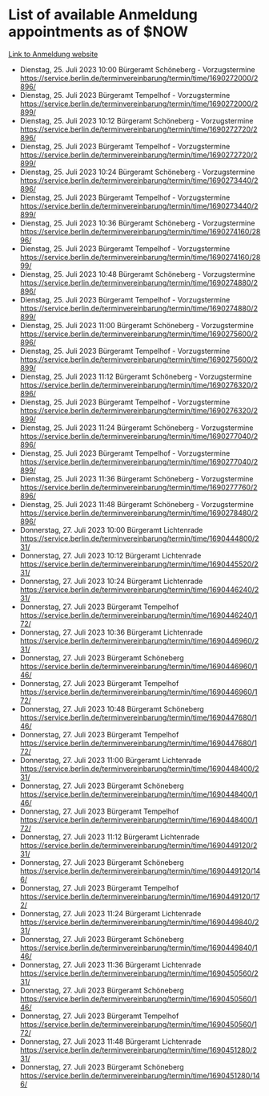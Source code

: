 # List of available Anmeldung appointments as of $NOW
[Link to Anmeldung website](https://service.berlin.de/terminvereinbarung/termin/tag.php?termin=1&anliegen[]=120686&dienstleisterlist=122210,122217,327316,122219,327312,122227,327314,122231,327346,122243,327348,122254,122252,329742,122260,329745,122262,329748,122271,327278,122273,327274,122277,327276,330436,122280,327294,122282,327290,122284,327292,122291,327270,122285,327266,122286,327264,122296,327268,150230,329760,122297,327286,122294,327284,122312,329763,122314,329775,122304,327330,122311,327334,122309,327332,317869,122281,327352,122279,329772,122283,122276,327324,122274,327326,122267,329766,122246,327318,122251,327320,122257,327322,122208,327298,122226,327300&herkunft=http%3A%2F%2Fservice.berlin.de%2Fdienstleistung%2F120686%2F)
- Dienstag, 25. Juli 2023 10:00 Bürgeramt Schöneberg - Vorzugstermine https://service.berlin.de/terminvereinbarung/termin/time/1690272000/2896/
- Dienstag, 25. Juli 2023  Bürgeramt Tempelhof - Vorzugstermine https://service.berlin.de/terminvereinbarung/termin/time/1690272000/2899/
- Dienstag, 25. Juli 2023 10:12 Bürgeramt Schöneberg - Vorzugstermine https://service.berlin.de/terminvereinbarung/termin/time/1690272720/2896/
- Dienstag, 25. Juli 2023  Bürgeramt Tempelhof - Vorzugstermine https://service.berlin.de/terminvereinbarung/termin/time/1690272720/2899/
- Dienstag, 25. Juli 2023 10:24 Bürgeramt Schöneberg - Vorzugstermine https://service.berlin.de/terminvereinbarung/termin/time/1690273440/2896/
- Dienstag, 25. Juli 2023  Bürgeramt Tempelhof - Vorzugstermine https://service.berlin.de/terminvereinbarung/termin/time/1690273440/2899/
- Dienstag, 25. Juli 2023 10:36 Bürgeramt Schöneberg - Vorzugstermine https://service.berlin.de/terminvereinbarung/termin/time/1690274160/2896/
- Dienstag, 25. Juli 2023  Bürgeramt Tempelhof - Vorzugstermine https://service.berlin.de/terminvereinbarung/termin/time/1690274160/2899/
- Dienstag, 25. Juli 2023 10:48 Bürgeramt Schöneberg - Vorzugstermine https://service.berlin.de/terminvereinbarung/termin/time/1690274880/2896/
- Dienstag, 25. Juli 2023  Bürgeramt Tempelhof - Vorzugstermine https://service.berlin.de/terminvereinbarung/termin/time/1690274880/2899/
- Dienstag, 25. Juli 2023 11:00 Bürgeramt Schöneberg - Vorzugstermine https://service.berlin.de/terminvereinbarung/termin/time/1690275600/2896/
- Dienstag, 25. Juli 2023  Bürgeramt Tempelhof - Vorzugstermine https://service.berlin.de/terminvereinbarung/termin/time/1690275600/2899/
- Dienstag, 25. Juli 2023 11:12 Bürgeramt Schöneberg - Vorzugstermine https://service.berlin.de/terminvereinbarung/termin/time/1690276320/2896/
- Dienstag, 25. Juli 2023  Bürgeramt Tempelhof - Vorzugstermine https://service.berlin.de/terminvereinbarung/termin/time/1690276320/2899/
- Dienstag, 25. Juli 2023 11:24 Bürgeramt Schöneberg - Vorzugstermine https://service.berlin.de/terminvereinbarung/termin/time/1690277040/2896/
- Dienstag, 25. Juli 2023  Bürgeramt Tempelhof - Vorzugstermine https://service.berlin.de/terminvereinbarung/termin/time/1690277040/2899/
- Dienstag, 25. Juli 2023 11:36 Bürgeramt Schöneberg - Vorzugstermine https://service.berlin.de/terminvereinbarung/termin/time/1690277760/2896/
- Dienstag, 25. Juli 2023 11:48 Bürgeramt Schöneberg - Vorzugstermine https://service.berlin.de/terminvereinbarung/termin/time/1690278480/2896/
- Donnerstag, 27. Juli 2023 10:00 Bürgeramt Lichtenrade https://service.berlin.de/terminvereinbarung/termin/time/1690444800/231/
- Donnerstag, 27. Juli 2023 10:12 Bürgeramt Lichtenrade https://service.berlin.de/terminvereinbarung/termin/time/1690445520/231/
- Donnerstag, 27. Juli 2023 10:24 Bürgeramt Lichtenrade https://service.berlin.de/terminvereinbarung/termin/time/1690446240/231/
- Donnerstag, 27. Juli 2023  Bürgeramt Tempelhof https://service.berlin.de/terminvereinbarung/termin/time/1690446240/172/
- Donnerstag, 27. Juli 2023 10:36 Bürgeramt Lichtenrade https://service.berlin.de/terminvereinbarung/termin/time/1690446960/231/
- Donnerstag, 27. Juli 2023  Bürgeramt Schöneberg https://service.berlin.de/terminvereinbarung/termin/time/1690446960/146/
- Donnerstag, 27. Juli 2023  Bürgeramt Tempelhof https://service.berlin.de/terminvereinbarung/termin/time/1690446960/172/
- Donnerstag, 27. Juli 2023 10:48 Bürgeramt Schöneberg https://service.berlin.de/terminvereinbarung/termin/time/1690447680/146/
- Donnerstag, 27. Juli 2023  Bürgeramt Tempelhof https://service.berlin.de/terminvereinbarung/termin/time/1690447680/172/
- Donnerstag, 27. Juli 2023 11:00 Bürgeramt Lichtenrade https://service.berlin.de/terminvereinbarung/termin/time/1690448400/231/
- Donnerstag, 27. Juli 2023  Bürgeramt Schöneberg https://service.berlin.de/terminvereinbarung/termin/time/1690448400/146/
- Donnerstag, 27. Juli 2023  Bürgeramt Tempelhof https://service.berlin.de/terminvereinbarung/termin/time/1690448400/172/
- Donnerstag, 27. Juli 2023 11:12 Bürgeramt Lichtenrade https://service.berlin.de/terminvereinbarung/termin/time/1690449120/231/
- Donnerstag, 27. Juli 2023  Bürgeramt Schöneberg https://service.berlin.de/terminvereinbarung/termin/time/1690449120/146/
- Donnerstag, 27. Juli 2023  Bürgeramt Tempelhof https://service.berlin.de/terminvereinbarung/termin/time/1690449120/172/
- Donnerstag, 27. Juli 2023 11:24 Bürgeramt Lichtenrade https://service.berlin.de/terminvereinbarung/termin/time/1690449840/231/
- Donnerstag, 27. Juli 2023  Bürgeramt Schöneberg https://service.berlin.de/terminvereinbarung/termin/time/1690449840/146/
- Donnerstag, 27. Juli 2023 11:36 Bürgeramt Lichtenrade https://service.berlin.de/terminvereinbarung/termin/time/1690450560/231/
- Donnerstag, 27. Juli 2023  Bürgeramt Schöneberg https://service.berlin.de/terminvereinbarung/termin/time/1690450560/146/
- Donnerstag, 27. Juli 2023  Bürgeramt Tempelhof https://service.berlin.de/terminvereinbarung/termin/time/1690450560/172/
- Donnerstag, 27. Juli 2023 11:48 Bürgeramt Lichtenrade https://service.berlin.de/terminvereinbarung/termin/time/1690451280/231/
- Donnerstag, 27. Juli 2023  Bürgeramt Schöneberg https://service.berlin.de/terminvereinbarung/termin/time/1690451280/146/

